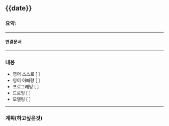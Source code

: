 ## {{date}}
### 요약:

----
#### 연결문서

----
### 내용
- 영어 스스로 [ ]
- 영어 아빠랑 [ ]
- 프로그래밍 [ ]
- 드로잉 [ ]
- 모델링 [ ]



----
### 계획(하고싶은것)